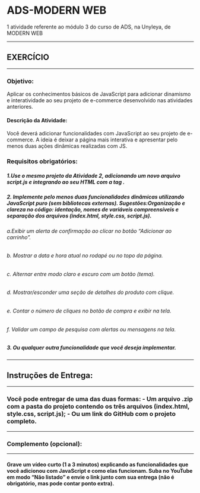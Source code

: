 # ADS-MODERN WEB
1 atividade referente ao módulo 3 do curso de ADS, na Unyleya, de MODERN WEB

---------------------------------------
## EXERCÍCIO
---------------------------------------


### Objetivo:

Aplicar os conhecimentos básicos de JavaScript para adicionar dinamismo e interatividade ao seu projeto de e-commerce desenvolvido nas atividades anteriores.

#### Descrição da Atividade:

Você deverá adicionar funcionalidades com JavaScript ao seu projeto de e-commerce. A ideia é deixar a página mais interativa e apresentar pelo menos duas ações dinâmicas realizadas com JS.

### Requisitos obrigatórios:

##### 1.Use o mesmo projeto da Atividade 2, adicionando um novo arquivo script.js e integrando ao seu HTML com a tag <script src="script.js"></script>.

##### 2. Implemente pelo menos duas funcionalidades dinâmicas utilizando JavaScript puro (sem bibliotecas externas). Sugestões:Organização e clareza no código: identação, nomes de variáveis compreensíveis e separação dos arquivos (index.html, style.css, script.js).
###### a.Exibir um alerta de confirmação ao clicar no botão “Adicionar ao carrinho”.
###### b. Mostrar a data e hora atual no rodapé ou no topo da página.
###### c. Alternar entre modo claro e escuro com um botão (tema).
###### d. Mostrar/esconder uma seção de detalhes do produto com clique.
###### e. Contar o número de cliques no botão de compra e exibir na tela.
###### f. Validar um campo de pesquisa com alertas ou mensagens na tela.

##### 3. Ou qualquer outra funcionalidade que você deseja implementar.

---------------------------------------
## Instruções de Entrega:
---------------------------------------
###  Você pode entregar de uma das duas formas: - Um arquivo .zip com a pasta do projeto contendo os três arquivos (index.html, style.css, script.js); - Ou um link do GitHub com o projeto completo.

---------------------------------------
### Complemento (opcional):
---------------------------------------
#### Grave um vídeo curto (1 a 3 minutos) explicando as funcionalidades que você adicionou com JavaScript e como elas funcionam. Suba no YouTube em modo “Não listado” e envie o link junto com sua entrega (não é obrigatório, mas pode contar ponto extra).